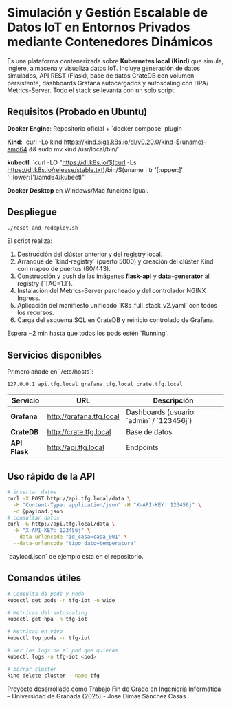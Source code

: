 #  Simulación y Gestión Escalable de Datos IoT en Entornos Privados mediante Contenedores Dinámicos

Es una plataforma contenerizada sobre **Kubernetes local (Kind)** que simula, ingiere, almacena y visualiza datos IoT. Incluye generación de datos simulados, API REST (Flask), base de datos CrateDB con volumen persistente, dashboards Grafana autocargados y autoscaling con HPA/ Metrics-Server. Todo el stack se levanta con un solo script.


## Requisitos (Probado en Ubuntu)

**Docker Engine**: Repositorio oficial + \`docker compose\` plugin


**Kind**: \`curl -Lo kind https://kind.sigs.k8s.io/dl/v0.20.0/kind-$(uname)-amd64 && sudo mv kind /usr/local/bin/\` 


**kubectl**:  \`curl -LO "https://dl.k8s.io/$(curl -Ls https://dl.k8s.io/release/stable.txt)/bin/$(uname | tr '[:upper:]' '[:lower:]')/amd64/kubectl"\` 

**Docker Desktop** en Windows/Mac funciona igual.


## Despliegue

```bash
./reset_and_redeploy.sh
```

El script realiza:

1. Destrucción del clúster anterior y del registry local.  
2. Arranque de \`kind-registry\` (puerto 5000) y creación del clúster Kind con mapeo de puertos (80/443).  
3. Construcción y push de las imágenes **flask-api** y **data-generator** al registry (\`TAG=1.1\`).  
4. Instalación del Metrics-Server parcheado y del controlador NGINX Ingress.  
5. Aplicación del manifiesto unificado \`K8s_full_stack_v2.yaml\` con todos los recursos.  
6. Carga del esquema SQL en CrateDB y reinicio controlado de Grafana.  

Espera ~2 min hasta que todos los pods estén \`Running\`. 


## Servicios disponibles

Primero añade en \`/etc/hosts\`:

```
127.0.0.1 api.tfg.local grafana.tfg.local crate.tfg.local
```

| Servicio | URL  | Descripción |
|----------|-----------------------------|-------------|
| **Grafana** | http://grafana.tfg.local | Dashboards (usuario: \`admin\` / \`123456j\`) |
| **CrateDB** | http://crate.tfg.local   | Base de datos |
| **API Flask** | http://api.tfg.local     | Endpoints |


## Uso rápido de la API

```bash
# insertar datos
curl -X POST http://api.tfg.local/data \
  -H "Content-Type: application/json" -H "X-API-KEY: 123456j" \
  -d @payload.json
# consultar datos
curl -G http://api.tfg.local/data \
  -H "X-API-KEY: 123456j" \
  --data-urlencode "id_casa=casa_001" \
  --data-urlencode "tipo_dato=temperatura"
```

\`payload.json\` de ejemplo esta en el repositorio.


## Comandos útiles

```bash
# Consulta de pods y nodo
kubectl get pods -n tfg-iot -o wide

# Metricas del autoscaling
kubectl get hpa -n tfg-iot

# Metricas en vivo
kubectl top pods -n tfg-iot

# Ver los logs de el pod que quieras
kubectl logs -n tfg-iot <pod>

# borrar clúster
kind delete cluster --name tfg
```


Proyecto desarrollado como Trabajo Fin de Grado en Ingeniería Informática – Universidad de Granada (2025) - Jose Dimas Sánchez Casas

